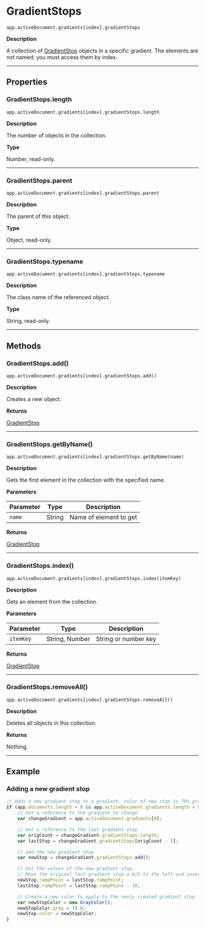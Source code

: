 # GradientStops

`app.activeDocument.gradients[index].gradientStops`

**Description**

A collection of [GradientStop](./GradientStop.md) objects in a specific gradient. The elements are not named; you must access them by index.

---

## Properties

### GradientStops.length

`app.activeDocument.gradients[index].gradientStops.length`

**Description**

The number of objects in the collection.

**Type**

Number, read-only.

---

### GradientStops.parent

`app.activeDocument.gradients[index].gradientStops.parent`

**Description**

The parent of this object.

**Type**

Object, read-only.

---

### GradientStops.typename

`app.activeDocument.gradients[index].gradientStops.typename`

**Description**

The class name of the referenced object.

**Type**

String, read-only.

---

## Methods

### GradientStops.add()

`app.activeDocument.gradients[index].gradientStops.add()`

**Description**

Creates a new object.

**Returns**

[GradientStop](./GradientStop.md)

---

### GradientStops.getByName()

`app.activeDocument.gradients[index].gradientStops.getByName(name)`

**Description**

Gets the first element in the collection with the specified name.

**Parameters**

| Parameter   | Type   | Description            |
|-------------|--------|------------------------|
| `name`      | String | Name of element to get |

**Returns**

[GradientStop](./GradientStop.md)

---

### GradientStops.index()

`app.activeDocument.gradients[index].gradientStops.index(itemKey)`

**Description**

Gets an element from the collection.

**Parameters**

| Parameter   | Type           | Description          |
|-------------|----------------|----------------------|
| `itemKey`   | String, Number | String or number key |

**Returns**

[GradientStop](./GradientStop.md)

---

### GradientStops.removeAll()

`app.activeDocument.gradients[index].gradientStops.removeAll()`

**Description**

Deletes all objects in this collection.

**Returns**

Nothing.

---

## Example

### Adding a new gradient stop

```javascript
// Adds a new gradient stop to a gradient, color of new stop is 70% gray
if (app.documents.length > 0 && app.activeDocument.gradients.length > 0) {
    // Get a reference to the gradient to change
    var changeGradient = app.activeDocument.gradients[0];

    // Get a reference to the last gradient stop
    var origCount = changeGradient.gradientStops.length;
    var lastStop = changeGradient.gradientStops[origCount - 1];

    // add the new gradient stop
    var newStop = changeGradient.gradientStops.add();

    // Set the values of the new gradient stop.
    // Move the original last gradient stop a bit to the left and insert the new gradient stop at the old position
    newStop.rampPoint = lastStop.rampPoint;
    lastStop.rampPoint = lastStop.rampPoint - 10;

    // Create a new color to apply to the newly created gradient stop
    var newStopColor = new GrayColor();
    newStopColor.gray = 70.0;
    newStop.color = newStopColor;
}
```
